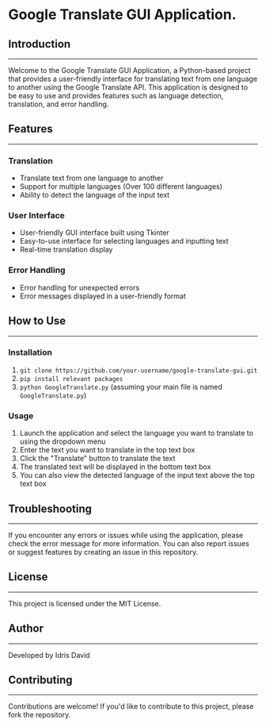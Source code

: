 Google Translate GUI Application.
=====================================

## Introduction
---------------

Welcome to the Google Translate GUI Application, a Python-based project that provides a user-friendly interface for translating text from one language to another using the Google Translate API. This application is designed to be easy to use and provides features such as language detection, translation, and error handling.

## Features
------------

### Translation

* Translate text from one language to another
* Support for multiple languages (Over 100 different languages)
* Ability to detect the language of the input text

### User Interface

* User-friendly GUI interface built using Tkinter
* Easy-to-use interface for selecting languages and inputting text
* Real-time translation display

### Error Handling

* Error handling for unexpected errors
* Error messages displayed in a user-friendly format

## How to Use
--------------

### Installation

1. `git clone https://github.com/your-username/google-translate-gui.git`
2. `pip install relevant packages`
3. `python GoogleTranslate.py` (assuming your main file is named `GoogleTranslate.py`)

### Usage

1. Launch the application and select the language you want to translate to using the dropdown menu
2. Enter the text you want to translate in the top text box
3. Click the "Translate" button to translate the text
4. The translated text will be displayed in the bottom text box
5. You can also view the detected language of the input text above the top text box

## Troubleshooting
-----------------

If you encounter any errors or issues while using the application, please check the error message for more information. You can also report issues or suggest features by creating an issue in this repository.

## License
---------

This project is licensed under the MIT License.

## Author
---------

Developed by Idris David

## Contributing
--------------

Contributions are welcome! If you'd like to contribute to this project, please fork the repository.
